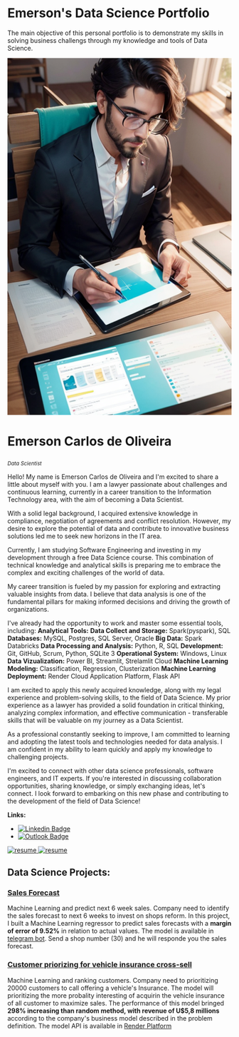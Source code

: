 # Emerson's Data Science Portfolio
The main objective of this personal portfolio is to demonstrate my skills in solving business challengs through my knowledge and tools of Data Science.

<img src="images/portfolio2.png" alt="Header" width="1200" height="800">

# Emerson Carlos de Oliveira
<sub>*Data Scientist*</sub>

Hello! My name is Emerson Carlos de Oliveira and I'm excited to share a little about myself with you. I am a lawyer passionate about challenges and continuous learning, currently in a career transition to the Information Technology area, with the aim of becoming a Data Scientist.

With a solid legal background, I acquired extensive knowledge in compliance, negotiation of agreements and conflict resolution. However, my desire to explore the potential of data and contribute to innovative business solutions led me to seek new horizons in the IT area.

Currently, I am studying Software Engineering and investing in my development through a free Data Science course. This combination of technical knowledge and analytical skills is preparing me to embrace the complex and exciting challenges of the world of data.

My career transition is fueled by my passion for exploring and extracting valuable insights from data. I believe that data analysis is one of the fundamental pillars for making informed decisions and driving the growth of organizations.

I've already had the opportunity to work and master some essential tools, including:
**Analytical Tools:**
**Data Collect and Storage:** Spark(pyspark), SQL
**Databases:**  MySQL, Postgres, SQL Server, Oracle
**Big Data:** Spark Databricks
**Data Processing and Analysis:** Python, R, SQL
**Development:** Git, GitHub, Scrum, Python, SQLite 3
**Operational System:** Windows, Linux
**Data Vizualization:** Power BI, Streamlit, Strelamlit Cloud
**Machine Learning Modeling:** Classification, Regression, Clusterization
**Machine Learning Deployment:** Render Cloud Application Platform, Flask API

I am excited to apply this newly acquired knowledge, along with my legal experience and problem-solving skills, to the field of Data Science. My prior experience as a lawyer has provided a solid foundation in critical thinking, analyzing complex information, and effective communication - transferable skills that will be valuable on my journey as a Data Scientist.

As a professional constantly seeking to improve, I am committed to learning and adopting the latest tools and technologies needed for data analysis. I am confident in my ability to learn quickly and apply my knowledge to challenging projects.

I'm excited to connect with other data science professionals, software engineers, and IT experts. If you're interested in discussing collaboration opportunities, sharing knowledge, or simply exchanging ideas, let's connect. I look forward to embarking on this new phase and contributing to the development of the field of Data Science!

**Links:**
* [![Linkedin Badge](https://img.shields.io/badge/-LinkedIn-blue?style=flat&logo=LinkedIn&logoColor=white)](https://www.linkedin.com/in/emerson-carlos-oliveira/)
* [![Outlook Badge](https://img.shields.io/badge/-Outlook-blue?style=flat-square&logo=Outlook&logoColor=white&link=mailto:saulofcunha@outlook.com)](mailto:emerson_uo@hotmail.com)
<a href="https://sites.google.com/view/emerson-oliveira-portfolio" class="portfolio-link">
<img width="100" height="100" src="https://img.icons8.com/plasticine/100/resume.png" alt="resume"/>
</a>

<a href="https://emerson-c-oliveira.github.io/portfolio_project_ds/" class="portfolio-link">
<img width="100" height="100" src="https://img.icons8.com/plasticine/100/resume.png" alt="resume"/>
</a>

## Data Science Projects:

### [Sales Forecast]( https://github.com/Emerson-C-Oliveira/project_forecast_sales )

Machine Learning and predict next 6 week sales. Company need to identify the sales forecast to next 6 weeks to invest on shops reform.
In this project, I built a Machine Learning regressor to predict sales forecasts with a **margin of error of 9.52%** in relation to actual values.
The model is available in [telegram bot](https://t.me/prediction_rossmann_bot). Send a shop number (30) and he will responde you the sales forecast.

### [Customer priorizing for vehicle insurance cross-sell]( https://github.com/Emerson-C-Oliveira/compra_propensao )

Machine Learning and ranking customers. Company need to prioritizing 20000 customers to call offering a vehicle's Insurance. The model will prioritizing the more probality interesting of acquirin the vehicle insurance of all customer to maximize sales.
The performance of this model bringed **298% increasing than random method, with revenue of U$5,8 millions** according to the company's business model described in the problem definition.
The model API is available in [Render Platform](https://)
